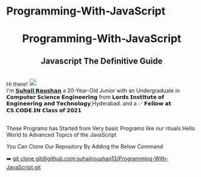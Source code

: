 # Programming-With-JavaScript

 <h1 align="center"> Programming-With-JavaScript</h1>
<h2 align="center">Javascript The Definitive Guide</h2>


 <br>Hi there! <img src="https://user-images.githubusercontent.com/42378118/110234147-e3259600-7f4e-11eb-95be-0c4047144dea.gif" width="20"><br>
I'm [𝗦𝘂𝗵𝗮𝗶𝗹 𝗥𝗼𝘂𝘀𝗵𝗮𝗻](https://suhailroushan.com) a 20-Year-Old Junior with an Undergraduate in 𝗖𝗼𝗺𝗽𝘂𝘁𝗲𝗿 𝗦𝗰𝗶𝗲𝗻𝗰𝗲 𝗘𝗻𝗴𝗶𝗻𝗲𝗲𝗿𝗶𝗻𝗴 from 𝗟𝗼𝗿𝗱𝘀 𝗜𝗻𝘀𝘁𝗶𝘁𝘂𝘁𝗲 𝗼𝗳 𝗘𝗻𝗴𝗶𝗻𝗲𝗲𝗿𝗶𝗻𝗴 𝗮𝗻𝗱 𝗧𝗲𝗰𝗵𝗻𝗼𝗹𝗼𝗴𝘆,Hyderabad. and a ✅ 𝗙𝗲𝗹𝗹𝗼𝘄 𝗮𝘁 𝗖𝗦.𝗖𝗢𝗗𝗘.𝗜𝗡 𝗖𝗹𝗮𝘀𝘀 𝗼𝗳 𝟮𝟬𝟮𝟭<br>

<br>
These Programs has Started from Very basic Programs like our rituals Hello World to Advanced Topics of the JavaScript<br>

You Can Clone Our Repository By Adding the Below Command <br>

➡️ [git clone git@github.com:suhailroushan13/Programming-With-JavaScript.git](git@github.com:suhailroushan13/Programming-With-JavaScript.git)
